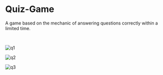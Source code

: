 # Quiz-Game
<p> A game based on the mechanic of answering questions correctly within a limited time.  </p> </br>

![q1](https://github.com/anilgul96/Quiz-Game/assets/115142182/3d2f1386-f25e-4637-91fc-a0f92ef10396) </br>

![q2](https://github.com/anilgul96/Quiz-Game/assets/115142182/c41fc9fb-1f06-4d6f-9e9f-7dcdb35731f7) </br>

![q3](https://github.com/anilgul96/Quiz-Game/assets/115142182/6727f063-2c0c-4ebe-8844-27dce95efa46) </br>



